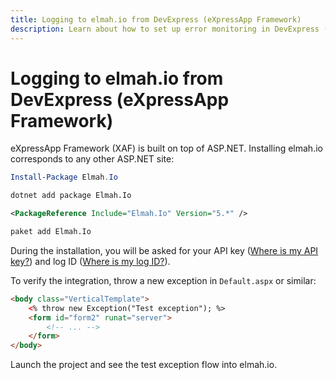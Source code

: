 ```yaml
---
title: Logging to elmah.io from DevExpress (eXpressApp Framework)
description: Learn about how to set up error monitoring in DevExpress (eXpressApp Framework). Add cloud logging by installing a single NuGet package only.
---
```


# Logging to elmah.io from DevExpress (eXpressApp Framework)

eXpressApp Framework (XAF) is built on top of ASP.NET. Installing elmah.io corresponds to any other ASP.NET site:

```powershell fct_label="Package Manager"
Install-Package Elmah.Io
```
```cmd fct_label=".NET CLI"
dotnet add package Elmah.Io
```
```xml fct_label="PackageReference"
<PackageReference Include="Elmah.Io" Version="5.*" />
```
```xml fct_label="Paket CLI"
paket add Elmah.Io
```

During the installation, you will be asked for your API key ([Where is my API key?](https://docs.elmah.io/where-is-my-api-key/)) and log ID ([Where is my log ID?](https://docs.elmah.io/where-is-my-log-id/)).

To verify the integration, throw a new exception in `Default.aspx` or similar:

```html
<body class="VerticalTemplate">
    <% throw new Exception("Test exception"); %>
    <form id="form2" runat="server">
        <!-- ... -->
    </form>
</body>
```

Launch the project and see the test exception flow into elmah.io.